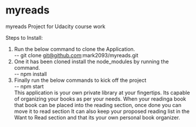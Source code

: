 # myreads
myreads Project for Udacity course work

Steps to Install:

  1. Run the below command to clone the Application. <br>
   -- git clone git@github.com:mark2093/myreads.git
  2. One it has been cloned install the node_modules by running the command.<br>
   -- npm install
  3. Finally run the below commands to kick off the project <br>
    -- npm start <br>
This application is your own private library at your fingertips. Its capable of organizing your books as per your needs. When your readinga book that book can be placed into the reading section, once done you can move it to read section It can also keep your proposed reading list in the Want to Read section and that its your own personal book organizer. 
